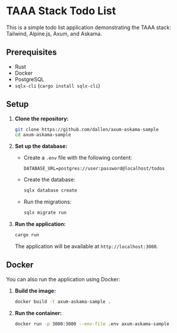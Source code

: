# TAAA Stack Todo List

This is a simple todo list application demonstrating the TAAA stack: Tailwind, Alpine.js, Axum, and Askama.

## Prerequisites

- Rust
- Docker
- PostgreSQL
- `sqlx-cli` (`cargo install sqlx-cli`)

## Setup

1.  **Clone the repository:**

    ```bash
    git clone https://github.com/dallen/axum-askama-sample
    cd axum-askama-sample
    ```

2.  **Set up the database:**

    - Create a `.env` file with the following content:

      ```
      DATABASE_URL=postgres://user:password@localhost/todos
      ```

    - Create the database:

      ```bash
      sqlx database create
      ```

    - Run the migrations:

      ```bash
      sqlx migrate run
      ```

3.  **Run the application:**

    ```bash
    cargo run
    ```

    The application will be available at `http://localhost:3000`.

## Docker

You can also run the application using Docker:

1.  **Build the image:**

    ```bash
    docker build -t axum-askama-sample .
    ```

2.  **Run the container:**

    ```bash
    docker run -p 3000:3000 --env-file .env axum-askama-sample
    ```
